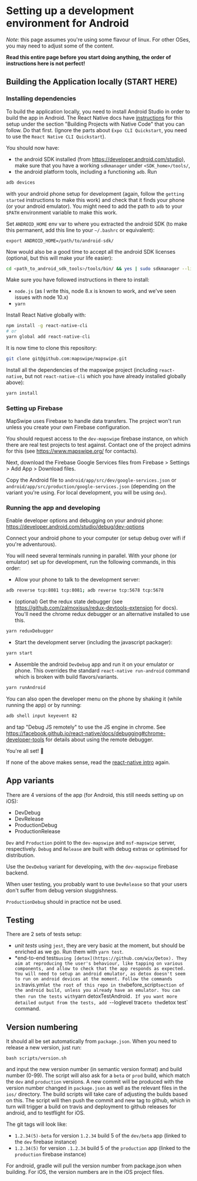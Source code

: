 # Setting up a development environment for Android

*Note*: this page assumes you're using some flavour of linux. For other OSes, you may need to adjust some of the content.

**Read this entire page before you start doing anything, the order of instructions here is not perfect!**

## Building the Application locally (START HERE)

### Installing dependencies

To build the application locally, you need to install Android Studio in order to build the app in Android. The React Native docs have [instructions](https://facebook.github.io/react-native/docs/getting-started.html) for this setup under the section "Building Projects with Native Code" that you can follow. Do that first. (Ignore the parts about `Expo CLI Quickstart`, you need to use the `React Native CLI Quickstart`).

You should now have:
- the android SDK installed (from https://developer.android.com/studio), make sure that you have a working `sdkmanager` under `<SDK_home>/tools/`,
- the android platform tools, including a functioning `adb`. Run

```sh
adb devices
```
with your android phone setup for development (again, follow the `getting started` instructions to make this work) and check that it finds your phone (or your android emulator). You might need to add the path to `adb` to your `$PATH` environment variable to make this work.

Set `ANDROID_HOME` env var to where you extracted the android SDK (to make this permanent, add this line to your `~/.bashrc` or equivalent):
```
export ANDROID_HOME=/path/to/android-sdk/
```

Now would also be a good time to accept all the android SDK licenses (optional, but this will make your life easier):

```sh
cd <path_to_android_sdk_tools>/tools/bin/ && yes | sudo sdkmanager --licenses
```

Make sure you have followed instructions in there to install:
- `node.js` (as I write this, node 8.x is known to work, and we've seen issues with node 10.x)
- `yarn`

Install React Native globally with:

```sh
npm install -g react-native-cli
# or
yarn global add react-native-cli
```

It is now time to clone this repository:

```sh
git clone git@github.com:mapswipe/mapswipe.git
```

Install all the dependencies of the mapswipe project (including `react-native`, but not `react-native-cli` which you have already installed globally above):

```sh
yarn install
```

### Setting up Firebase

MapSwipe uses Firebase to handle data transfers. The project won't run unless you create your own Firebase configuration.

You should request access to the `dev-mapswipe` firebase instance, on which there are real test projects to test against. Contact one of the project admins for this (see https://www.mapswipe.org/ for contacts).

Next, download the Firebase Google Services files from Firebase > Settings > Add App > Download files.

Copy the Android file to `android/app/src/dev/google-services.json` or `android/app/src/production/google-services.json` (depending on the variant you're using. For local development, you will be using `dev`).

### Running the app and developing

Enable developer options and debugging on your android phone: https://developer.android.com/studio/debug/dev-options

Connect your android phone to your computer (or setup debug over wifi if you're adventurous).

You will need several terminals running in parallel. With your phone (or emulator) set up for development, run the following commands, in this order:

- Allow your phone to talk to the development server:
```sh
adb reverse tcp:8081 tcp:8081; adb reverse tcp:5678 tcp:5678
```

- (optional) Get the redux state debugger (see https://github.com/zalmoxisus/redux-devtools-extension for docs). You'll need the chrome redux debugger or an alternative installed to use this.
```sh
yarn reduxDebugger
```

- Start the development server (including the javascript packager):
```sh
yarn start
```

- Assemble the android `DevDebug` app and run it on your emulator or phone. This overrides the standard `react-native run-android` command which is broken with build flavors/variants.

```sh
yarn runAndroid
```

You can also open the developer menu on the phone by shaking it (while running the app) or by running:

```sh
adb shell input keyevent 82
```

and tap "Debug JS remotely" to use the JS engine in chrome. See https://facebook.github.io/react-native/docs/debugging#chrome-developer-tools for details about using the remote debugger.

You're all set! :tada:

If none of the above makes sense, read the [react-native intro](https://facebook.github.io/react-native/docs/getting-started) again.

## App variants

There are 4 versions of the app (for Android, this still needs setting up on iOS):
- DevDebug
- DevRelease
- ProductionDebug
- ProductionRelease

`Dev` and `Production` point to the `dev-mapswipe` and `msf-mapswipe` server, respectively.
`Debug` and `Release` are built with debug extras or optimised for distribution.

Use the `DevDebug` variant for developing, with the `dev-mapswipe` firebase backend.

When user testing, you probably want to use `DevRelease` so that your users don't suffer from debug version sluggishness.

`ProductionDebug` should in practice not be used.

## Testing

There are 2 sets of tests setup:

- *unit tests* using `jest`, they are very basic at the moment, but should be enriched as we go. Run them with `yarn test`.
- *end-to-end tests` using [detox](https://github.com/wix/Detox). They aim at reproducing the user's behaviour, like tapping on various components, and allow to check that the app responds as expected. You will need to setup an android emulator, as detox doesn't seem to run on android devices at the moment. Follow the commands in `.travis.yml` at the root of this repo in the `before_script` section of the android build, unless you already have an emulator. You can then run the tests with `yarn detoxTestAndroid`. If you want more detailed output from the tests, add `--loglevel trace` to the `detox test` command.

## Version numbering

It should all be set automatically from `package.json`. When you need to release a new version, just run:

```
bash scripts/version.sh
```
and input the new version number (in semantic version format) and build number (0-99). The script will also ask for a `beta` or `prod` build, which match the `dev` and `production` versions. A new commit will be produced with the version number changed in `package.json` as well as the relevant files in the `ios/` directory. The build scripts will take care of adjusting the builds based on this. The script will then push the commit and new tag to github, which in turn will trigger a build on travis and deployment to github releases for android, and to testflight for iOS.

The git tags will look like:

- `1.2.34(5)-beta` for version `1.2.34` build 5 of the `dev/beta` app (linked to the `dev` firebase instance)
- `1.2.34(5)` for version `.1.2.34` build 5 of the `production` app (linked to the `production` firebase instance)

For android, gradle will pull the version number from package.json when building.
For iOS, the version numbers are in the iOS project files.
